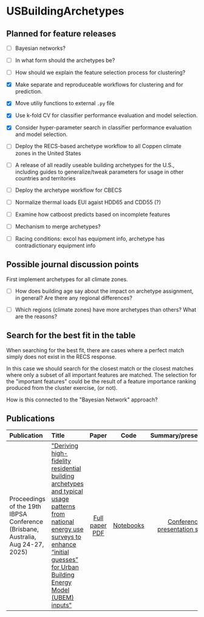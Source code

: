 # USBuildingArchetypes

## Planned for feature releases

- [ ] Bayesian networks?

- [ ] In what form should the archetypes be?

- [ ] How should we explain the feature selection process for clustering?

- [X] Make separate and reproduceable workflows for clustering and for prediction.
- [X] Move utiliy functions to external `.py` file
- [X] Use k-fold CV for classifier performance evaluation and model selection.
- [X] Consider hyper-parameter search in classifier performance evaluation and model selection.
- [ ] Deploy the RECS-based archetype workflow to all Coppen climate zones in the United States
- [ ] A release of all readily useable building archetypes for the U.S., including guides to generalize/tweak parameters for usage in other countries and territories
- [ ] Deploy the archetype workflow for CBECS
- [ ] Normalize thermal loads EUI agaist HDD65 and CDD55 (?)
- [ ] Examine how catboost predicts based on incomplete features
- [ ] Mechanism to merge archetypes?
- [ ] Racing conditions: excol has equipment info, archetype has contradictionary equipment info




## Possible journal discussion points

First implement archetypes for all climate zones.
- [ ] How does building age say about the impact on archetype assignment, in general? Are there any regional differences?
- [ ] Which regions (climate zones) have more archetypes than others? What are the reasons?



## Search for the best fit in the table
When searching for the best fit, there are cases where a perfect match simply does not exist in the RECS response.

In this case we should search for the closest match or the closest matches where only a subset of all important features are matched. The selection for the "important features" could be the result of a feature importance ranking produced from the cluster exercise, (or not).

How is this connected to the "Bayesian Network" approach?



## Publications

|Publication|Title|Paper|Code|Summary/presentation|
|:-|:-|:-:|:-:|:-:|
|Proceedings of the 19th IBPSA Conference (Brisbane, Australia, Aug 24-27, 2025)|["Deriving high-fidelity residential building archetypes and typical usage patterns from national energy use surveys to enhance “initial guesses” for Urban Building Energy Model (UBEM) inputs"](https://doi.org/10.26868/25222708.2025.11336)|[Full paper PDF](papers/ibpsa2025/paper/11336_Li_BS2025.pdf)|[Notebooks](papers/ibpsa2025/workflow/)|[Conference presentation slides]()|
